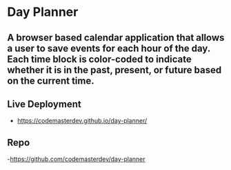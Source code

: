 # Day Planner

## A browser based calendar application that allows a user to save events for each hour of the day. Each time block is color-coded to indicate whether it is in the past, present, or future based on the current time.

## Live Deployment
- https://codemasterdev.github.io/day-planner/

## Repo
-https://github.com/codemasterdev/day-planner
